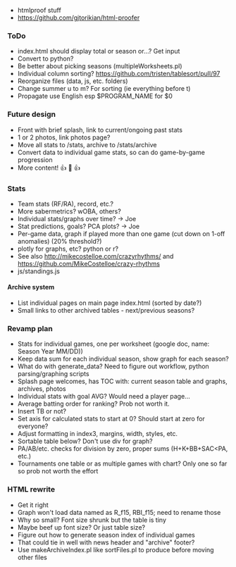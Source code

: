 - htmlproof stuff
- https://github.com/gjtorikian/html-proofer
### ToDo
- index.html should display total or season or...?  Get input
- Convert to python?
- Be better about picking seasons (multipleWorksheets.pl)
- Individual column sorting? https://github.com/tristen/tablesort/pull/97
- Reorganize files (data, js, etc. folders)
- Change summer u to m?  For sorting (ie everything before t)
- Propagate use English esp $PROGRAM_NAME for $0
### Future design
- Front with brief splash, link to current/ongoing past stats
- 1 or 2 photos, link photos page?
- Move all stats to /stats, archive to /stats/archive
- Convert data to individual game stats, so can do game-by-game progression
- More content! :+1: :100: :+1:
### Stats
- Team stats (RF/RA), record, etc.?
- More sabermetrics?  wOBA, others?
- Individual stats/graphs over time? -> Joe
- Stat predictions, goals?  PCA plots? -> Joe
- Per-game data, graph if played more than one game (cut down on 1-off anomalies) (20% threshold?)
- plotly for graphs, etc?  python or r?
- See also http://mikecostelloe.com/crazyrhythms/ and https://github.com/MikeCostelloe/crazy-rhythms
- js/standings.js
#### Archive system
- List individual pages on main page index.html (sorted by date?)
- Small links to other archived tables - next/previous seasons?

### Revamp plan
- Stats for individual games, one per worksheet (google doc, name: Season Year MM/DD))
- Keep data sum for each individual season, show graph for each season?
- What do with generate_data?  Need to figure out workflow, python parsing/graphing scripts
- Splash page welcomes, has TOC with: current season table and graphs, archives, photos
- Individual stats with goal AVG?  Would need a player page...
- Average batting order for ranking?  Prob not worth it.
- Insert TB or not?
- Set axis for calculated stats to start at 0?  Should start at zero for everyone?
- Adjust formatting in index3, margins, width, styles, etc.
- Sortable table below?  Don't use div for graph?
- PA/AB/etc. checks for division by zero, proper sums (H+K+BB+SAC<PA, etc.)
- Tournaments one table or as multiple games with chart?  Only one so far so prob not worth the effort


### HTML rewrite
- Get it right
- Graph won't load data named as R_f15, RBI_f15; need to rename those
- Why so small?  Font size shrunk but the table is tiny
- Maybe beef up font size?  Or just table size?
- Figure out how to generate season index of individual games
- That could tie in well with news header and "archive" footer?
- Use makeArchiveIndex.pl like sortFiles.pl to produce before moving other files
